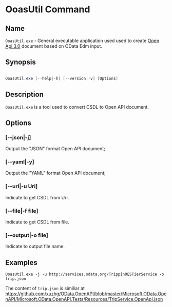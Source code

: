 # OoasUtil Command

## Name

`OoasUtil.exe` - General executable application used used to create [Open Api 3.0](https://swagger.io/specification/) document based on OData Edm input.

## Synopsis

```C#

OoasUtil.exe [--help|-h] [--version|-v] [Options]
```

## Description

`OoasUtil.exe` is a tool used to convert CSDL to Open API document.

## Options

### [--json|-j]

Output the "JSON" format Open API document;

### [--yaml|-y]

Output the "YAML" format Open API document;

### [--url|-u Uri]

Indicate to get CSDL from Uri.

### [--file|-f file]

Indicate to get CSDL from file.

### [--output|-o file]

Indicate to output file name.


## Examples

`OoasUtil.exe -j -u http://services.odata.org/TrippinRESTierService -o trip.json`

The content of `trip.json` is similiar at https://github.com/xuzhg/OData.OpenAPI/blob/master/Microsoft.OData.OpenAPI/Microsoft.OData.OpenAPI.Tests/Resources/TripService.OpenApi.json


